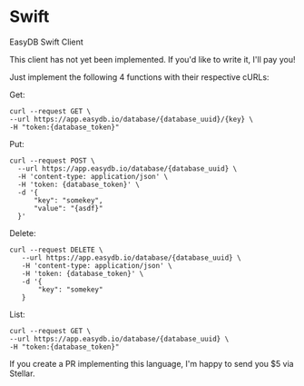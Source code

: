 # Swift
EasyDB Swift Client

This client has not yet been implemented. If you'd like to write it, I'll pay you!

Just implement the following 4 functions with their respective cURLs:

Get: 
```
curl --request GET \ 
--url https://app.easydb.io/database/{database_uuid}/{key} \
-H "token:{database_token}"
```

Put: 
```
curl --request POST \  
  --url https://app.easydb.io/database/{database_uuid} \
  -H 'content-type: application/json' \
  -H 'token: {database_token}' \
  -d '{ 
      "key": "somekey",
      "value": "{asdf}"
  }'
```

Delete:
```
curl --request DELETE \
   --url https://app.easydb.io/database/{database_uuid} \
   -H 'content-type: application/json' \
   -H 'token: {database_token}' \
   -d '{
       "key": "somekey"
   }
```

List: 
```
curl --request GET \ 
--url https://app.easydb.io/database/{database_uuid} \
-H "token:{database_token}"
```

If you create a PR implementing this language, I'm happy to send you $5 via Stellar.
